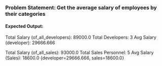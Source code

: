 ### Problem Statement: Get the average salary of employees by their categories

#### Expected Output:

Total Salary (of_all_developers): 89000.0
Total Developers: 3
Avg Salary (developer): 29666.666

Total Salary (of_all_sales): 93000.0
Total Sales Personnel: 5
Avg Salary (Sales): 18600.0
{developer=29666.666, sales=18600.0}